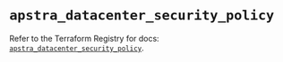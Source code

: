 # `apstra_datacenter_security_policy`

Refer to the Terraform Registry for docs: [`apstra_datacenter_security_policy`](https://registry.terraform.io/providers/juniper/apstra/0.94.0/docs/resources/datacenter_security_policy).
